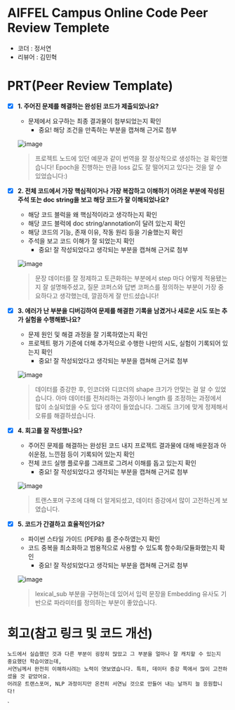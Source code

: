 # AIFFEL Campus Online Code Peer Review Templete
- 코더 : 정서연
- 리뷰어 : 김민혁


# PRT(Peer Review Template)
- [X]  **1. 주어진 문제를 해결하는 완성된 코드가 제출되었나요?**
    - 문제에서 요구하는 최종 결과물이 첨부되었는지 확인
        - 중요! 해당 조건을 만족하는 부분을 캡쳐해 근거로 첨부
     
    ![image](https://github.com/user-attachments/assets/7ba49a0d-c645-4e35-99c1-e1ee7d85a349)

    > 프로젝트 노드에 있던 예문과 같이 번역을 잘 정상적으로 생성하는 걸 확인했습니다! Epoch을 진행하는 만큼 loss 값도 잘 떨어지고 있다는 것을 알 수 있었습니다:)
    
- [X]  **2. 전체 코드에서 가장 핵심적이거나 가장 복잡하고 이해하기 어려운 부분에 작성된 
주석 또는 doc string을 보고 해당 코드가 잘 이해되었나요?**
    - 해당 코드 블럭을 왜 핵심적이라고 생각하는지 확인
    - 해당 코드 블럭에 doc string/annotation이 달려 있는지 확인
    - 해당 코드의 기능, 존재 이유, 작동 원리 등을 기술했는지 확인
    - 주석을 보고 코드 이해가 잘 되었는지 확인
        - 중요! 잘 작성되었다고 생각되는 부분을 캡쳐해 근거로 첨부
     
    ![image](https://github.com/user-attachments/assets/248d5614-7882-471a-a5a0-a11b305702fa)

    > 문장 데이터를 잘 정제하고 토큰화하는 부분에서 step 마다 어떻게 적용됐는지 잘 설명해주셨고, 질문 코퍼스와 답변 코퍼스를 정의하는 부분이 가장 중요하다고 생각했는데, 깔끔하게 잘 만드셨습니다!
    
- [X]  **3. 에러가 난 부분을 디버깅하여 문제를 해결한 기록을 남겼거나
새로운 시도 또는 추가 실험을 수행해봤나요?**
    - 문제 원인 및 해결 과정을 잘 기록하였는지 확인
    - 프로젝트 평가 기준에 더해 추가적으로 수행한 나만의 시도, 
    실험이 기록되어 있는지 확인
        - 중요! 잘 작성되었다고 생각되는 부분을 캡쳐해 근거로 첨부
     
    ![image](https://github.com/user-attachments/assets/9945ea1c-e774-4d6a-be13-65964e62e4ab)

    > 데이터를 증강한 후, 인코더와 디코더의 shape 크기가 안맞는 걸 알 수 있었습니다. 아마 데이터를 전처리하는 과정이나 length 를 조정하는 과정에서 많이 소실되었을 수도 있다 생각이 들었습니다. 그래도 크기에 맞게 정제해서 오류를 해결하셨습니다. 
        
- [X]  **4. 회고를 잘 작성했나요?**
    - 주어진 문제를 해결하는 완성된 코드 내지 프로젝트 결과물에 대해
    배운점과 아쉬운점, 느낀점 등이 기록되어 있는지 확인
    - 전체 코드 실행 플로우를 그래프로 그려서 이해를 돕고 있는지 확인
        - 중요! 잘 작성되었다고 생각되는 부분을 캡쳐해 근거로 첨부
     
    ![image](https://github.com/user-attachments/assets/9ccf3127-a3e3-4914-83cc-c653692bfdb2)

    > 트랜스포머 구조에 대해 더 알게되셨고, 데이터 증강에서 많이 고전하신게 보였습니다.
        
- [X]  **5. 코드가 간결하고 효율적인가요?**
    - 파이썬 스타일 가이드 (PEP8) 를 준수하였는지 확인
    - 코드 중복을 최소화하고 범용적으로 사용할 수 있도록 함수화/모듈화했는지 확인
        - 중요! 잘 작성되었다고 생각되는 부분을 캡쳐해 근거로 첨부

    ![image](https://github.com/user-attachments/assets/182648c2-4f99-4349-8fa5-7673e084837c)

    > lexical_sub 부분을 구현하는데 있어서 입력 문장을 Embedding 유사도 기반으로 파라미터를 정의하는 부분이 좋았습니다.

    
# 회고(참고 링크 및 코드 개선)
```
노드에서 실습했던 것과 다른 부분이 굉장히 많았고 그 부분을 얼마나 잘 캐치할 수 있는지 중요했던 학습이였는데,
서연님께서 완전히 이해하시려는 노력이 엿보였습니다. 특히, 데이터 증강 쪽에서 많이 고전하셨을 것 같았어요.
어려운 트랜스포머, NLP 과정이지만 온전히 서연님 것으로 만들어 내는 날까지 늘 응원합니다!
```
`
